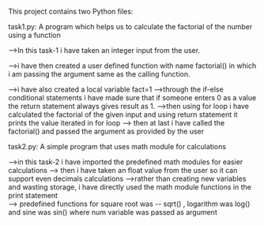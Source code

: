 This project contains two Python files:

task1.py: A program which helps us to calculate the factorial of the number using a function

-->In this task-1 i have taken an integer input from the user.

-->i have then created a user defined function with name factorial() in which i am passing the argument same as the calling function.

-->i have also created a local variable fact=1
-->through the if-else conditional statements i have made sure that if someone enters 0 as a value the return statement always gives result as 1.
-->then using for loop i have calculated the factorial of the given input and using return statement it prints the value iterated in for loop
--> then at last i have called the factorial() and passed the argument as provided by the user




task2.py: A simple program that uses math module for calculations

-->in this task-2 i have imported the predefined math modules for easier calculations
--> then i have taken an float value from the user so it can support even decimals calculations
-->rather than creating new variables and wasting storage, i have directly used the math module functions in the print statement  
--> predefined functions for square root was -- sqrt() , logarithm was log() and sine was sin() where num variable was passed as argument
